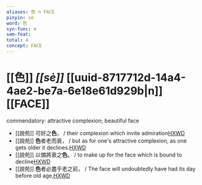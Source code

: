 ```yaml
---
aliases: 色 n FACE
pinyin: sè
word: 色
syn-func: n
sem-feat: 
total: 4
concept: FACE 
---
```

# [[色]] *[[sè]]*  [[uuid-8717712d-14a4-4ae2-be7a-6e18e61d929b|n]] [[FACE]]
commendatory: attractive complexion; beautiful face
 - [[說苑]] 可好之**色**，
                     / their complexion which invite admiration[HXWD](https://hxwd.org/textview.html?location=CH1a0907_CHANT_003-24a.11)
 - [[說苑]] **色**者老而衰，
                     / but as for one's attractive complexion, as one gets older it declines.[HXWD](https://hxwd.org/textview.html?location=CH1a0907_CHANT_003-24a.5)
 - [[說苑]] 以備將衰之**色**。
                     / to make up for the face which is bound to decline[HXWD](https://hxwd.org/textview.html?location=CH1a0907_CHANT_003-24a.8)
 - [[說苑]] **色**者必盡乎老之前，
                     / The face will undoubtedly have had its day before old age,[HXWD](https://hxwd.org/textview.html?location=CH1a0907_CHANT_003-24a.9)